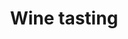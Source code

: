 ---
layout: topic
permalink: /learning/wine-tasting/
id: wine
title: Wine tasting
hide_navigation: true
infos:
  title: Wine tasting
  description: Learn wine tasting and understand wine in one month
  days: 90
resources:
  - title: Wine tasting MOOC (Coursera)
    url: https://www.coursera.org/learn/wine
  - title: Wine for Dummies
    url: https://www.amazon.com/gp/product/1118288726/ref=as_li_qf_asin_il_tl?ie=UTF8&tag=tradivegan0b-20&creative=9325&linkCode=as2&creativeASIN=1118288726&linkId=821f0b0428b1860aa5337f0668e536c7
projects_ideas:
  - title: Start you wine cave
  - title: Start a list of wine you tried and specify how they taste
experiences:
  - title: How to Taste Wine Like a Sir
    url: https://medium.com/learning-lab/how-to-taste-wine-like-a-sir-c0296c61024c
    source: medium.com
    author: Sandoche Adittane
projects_outcome:
  - name: Wine learning flashcards (Anki)
    url: https://github.com/sandoche/Wine-Flashcards-Anki/releases/download/1.0/Wine-Learning-Pack.apkg
    type: Flashcards
    author: Sandoche Adittane

---
